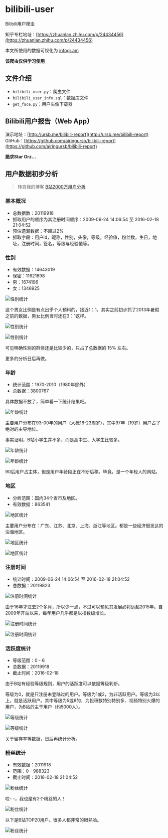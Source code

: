 # bilibili-user

Bilibili用户爬虫

知乎专栏地址：[https://zhuanlan.zhihu.com/p/24434456](https://zhuanlan.zhihu.com/p/24434456)

本文所使用的数据可视化为 [infogr.am](infogr.am)

**该爬虫仅供学习使用**

## 文件介绍

* `bilibili_user.py`：爬虫文件
* `bilibili_user_info.sql`：数据库文件
* `get_face.py`：用户头像下载器

## Bilibili用户报告（Web App）

演示地址：[http://ursb.me/bilibili-report](http://ursb.me/bilibili-report)
GitHub：[https://github.com/airingursb/bilibili-report](https://github.com/airingursb/bilibili-report)

**跪求Star Orz...**

## 用户数据初步分析

> 转自我的博客 [B站2000万用户分析](http://ursb.me/2016/02/23/B%E7%AB%992000%E4%B8%87%E7%94%A8%E6%88%B7%E5%88%86%E6%9E%90/)

### 基本概况

- 总数据数：20119918
- 抓取用户的顺序为其注册时间顺序：2009-06-24 14:06:54 至 2016-02-18 21:04:52
- 预估遗漏数据：不超过2%
- 抓取字段：用户id，昵称，性别，头像，等级，经验值，粉丝数，生日，地址，注册时间，签名，等级与经验值等。

### 性别

- 有效数据：14643019
- 保密：11621898
- 男：1674196
- 女：1346925

![性别统计](http://airing.ursb.me/ursbbilibili-sex1.png-600.jpg)

这个男女比例是有点出乎个人预料的，接近1：1。其实之前初步抓了2013年暑假之前的数据，男女比例当时还在3：1这样。

![性别统计](http://airing.ursb.me/ursbbilibili-sex2.png-600.jpg)

![性别统计](http://airing.ursb.me/ursbbilibili-sex3.png-600.jpg)

可见明确性别的群体还是比较少的，只占了总数据的 15% 左右。

更多的分析日后再做。

### 年龄

- 统计范围：1970-2010（1980年除外）
- 总数据：3800767

具体数据不放了，简单看一下统计结果吧。

![年龄统计](http://airing.ursb.me/ursbbilibili-age3.png-600.jpg)

主要用户分布在93-00年的用户（大概16-23周岁），其中97年（19岁）用户占了绝对的主导地位。

事实证明，B站小学生并不多，而是高中生、大学生比较多。

![年龄统计](http://airing.ursb.me/ursbbilibili-age1.png-600.jpg)

![年龄统计](http://airing.ursb.me/ursbbilibili-age2.png-600.jpg)

90后用户占主体，但是用户年龄段正在不断后移。毕竟，是一个年轻人的网站。

### 地区

- 分析范围：国内34个省市及地区。
- 有效数据：863541

![地区统计](http://airing.ursb.me/ursbbilibili-place1.png-600.jpg)

主要用户分布在：广东、江苏、北京、上海、浙江等地区。都是一些经济很发达的沿海地区。

![地区统计](http://airing.ursb.me/ursbbilibili-place3.png-600.jpg)

![地区统计](http://airing.ursb.me/ursbbilibili-place2.png-600.jpg)

### 注册时间

- 统计时间：2009-06-24 14:06:54 至 2016-02-18 21:04:52
- 总数据：20119823

![注册时间统计](http://airing.ursb.me/ursbbilibili-reg1.png-600.jpg)

由于16年才过去2个多月，所以少一点，不过可以预见其发展必将远超2015年。自2009年开站以来，每年用户几乎都是以指数级增长。

![注册时间统计](http://airing.ursb.me/ursbbilibili-reg2.png-600.jpg)

![注册时间统计](http://airing.ursb.me/ursbbilibili-reg3.png-600.jpg)

### 活跃度统计

- 等级范围：0 - 6
- 总数据：20119918
- 截止时间：2016-02-18

由于B站有经验等级规则，用户的活跃度可以依据等级判断。

等级为0，就是只注册未登陆过的用户。等级为1或2，为非活跃用户。等级为3以上，就是活跃用户。其中等级为5或6的，为投稿数特别特别多、视频特别火爆的用户，为B站的主干用户（约5000人）。

![等级统计](http://airing.ursb.me/ursbbilibili-level1.png-600.jpg)

![等级统计](http://airing.ursb.me/ursbbilibili-level2.png-600.jpg)

关于留存率等数据，日后再统计分析。

### 粉丝统计

- 有效数据：2011918
- 范围：0 - 988323
- 截止时间：2016-02-18 21:04:52

![粉丝统计](http://airing.ursb.me/ursbbilibili-fans1.png-600.jpg)

哎- -，我也是有2个粉丝的人！

![粉丝统计](http://airing.ursb.me/ursbbilibili-fans4.png-600.jpg)

以下是B站TOP20用户。很多人都非常的眼熟哈。

![粉丝统计](http://airing.ursb.me/ursbbilibili-fans3.png-600.jpg)

